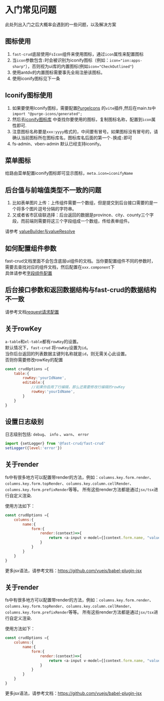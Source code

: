 # 入门常见问题
此处列出入门之后大概率会遇到的一些问题，以及解决方案

## 图标使用
1. `fast-crud`底层使用`FsIcon`组件来使用图标，通过`icon`属性来配置图标
2. 当`icon`参数包含`:`时会被识别为iconify图标（例如：`icon="ion:apps-sharp"`），否则视为ui库的内置图标(例如`icon="CheckOutlined"`)
3. 使用antdv的内置图标需要事先全局注册该图标。
4. 使用iconify图标见下一条

## Iconify图标使用
1. 如果要使用Iconify图标，需要配置[PurgeIcons](https://github.com/antfu/purge-icons) 的`vite`插件,然后在main.ts中`import "@purge-icons/generated";`
2. 然后去[iconify图标库](https://iconify.design/icon-sets/ion/) 中查找你要使用的图标，复制图标名称，配置到`icon`属性即可.
3. 注意图标名称要是`xxx:yyyy`格式的，中间要有冒号。如果图标没有冒号的，请确认当前图标所在图标库名，图标库名后面的第一个`-`换成`:`即可
4. fs-admin、vben-admin 默认已经支持iconify。

## 菜单图标
 给路由菜单配置iconify图标即可显示图标，`meta.icon=iconifyName`

## 后台值与前端值类型不一致的问题
1. 比如表单图片上传：上传组件需要一个数组，但是提交到后台接口需要的是一个将多个图片逗号分隔的字符串。    
2. 又或者省市区级联选择：后台返回的数据是province、city、county三个字段，而前端则需要将这三个字段组成一个数组，传给表单组件。

请参考 [valueBuilder与valueResolve](/api/crud-options/columns.md#valuebuilder与valueresolve)

## 如何配置组件参数
fast-crud文档里面不会包含底层ui组件的文档。当你要配置组件不同的参数时，需要去查找对应的组件文档，然后配置在`xxx.component`下    
具体请参考[字段组件配置](./component.md#字段组件配置)
 
## 后台接口参数和返回数据结构与fast-crud的数据结构不一致
请参考文档[request请求配置](/api/crud-options/request.html#request-【请求】)


## 关于rowKey
`a-table`和`el-table`都有`rowKey`的设置。       
默认情况下，`fast-crud` 将`rowKey`设置为`id`。      
当你后台返回的列表数据主键列名称就是`id`，则无需关心此设置。  
否则你需要修改rowKey的配置
```js
const crudOptions ={
    table:{
        rowKey:'yourIdName',
        editable:{
            //如果你启用了行编辑，那么还需要修改行编辑的rowKey
            rowKey:'yourIdName',
        }   
    }
}

``` 

## 设置日志级别
日志级别包括: `debug`、 `info` 、`warn`、 `error`
```js
import {setLogger} from '@fast-crud/fast-crud'
setLogger({level:'error'})
```

## 关于render
fs中有很多地方可以配置带render的方法，例如：`columns.key.form.render`、`columns.key.form.topRender`、`columns.key.column.cellRender`、`columns.key.form.prefixRender`等等。
所有这些render方法都是通过`jsx/tsx`进行自定义渲染.

使用方法如下：
```js
const crudOptions ={
    columns:{
        name:{
            form:{
                render:(context)=>{
                    return <a-input v-model={[context.form.name, "value"]} />    //<------注意这里的v-model写法
                }
            }
        }
    }
}
```

更多jsx语法，请参考文档：https://github.com/vuejs/babel-plugin-jsx

## 关于render
fs中有很多地方可以配置带render的方法，例如：`columns.key.form.render`、`columns.key.form.topRender`、`columns.key.column.cellRender`、`columns.key.form.prefixRender`等等。
所有这些render方法都是通过`jsx/tsx`进行自定义渲染.

使用方法如下：
```js
const crudOptions ={
    columns:{
        name:{
            form:{
                render:(context)=>{
                    return <a-input v-model={[context.form.name, "value"]} />    //<------注意这里的v-model写法
                }
            }
        }
    }
}
```

更多jsx语法，请参考文档：https://github.com/vuejs/babel-plugin-jsx

